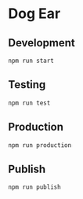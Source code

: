 # Dog Ear

## Development
```
npm run start
```

## Testing
```
npm run test
```

## Production
```
npm run production
```

## Publish
```
npm run publish
```
